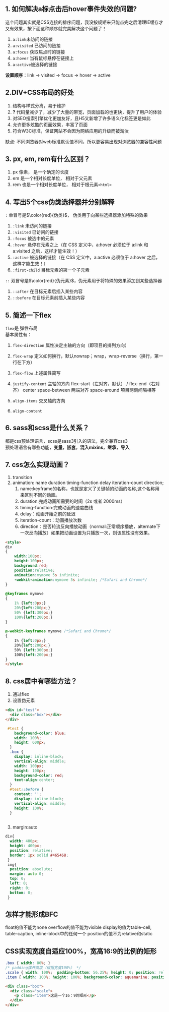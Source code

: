 ## 1. 如何解决a标点击后hover事件失效的问题?
这个问题其实就是CSS连接的排序问题，我没按规矩来只能点完之后清理IE缓存才又有效果，按下面这种顺序就完美解决这个问题了！

1. ```a:link```未访问的链接
2. ```a:visited``` 已访问的链接
3. ```a:focus```  获取焦点时的链接
4. ```a:hover``` 当有鼠标悬停在链接上
5. ```a:active```被选择的链接


**设置顺序**：link -> visited -> focus -> hover -> active

## 2.DIV+CSS布局的好处
1. 结构与样式分离，易于维护
2. **?** 代码量减少了，减少了大量的带宽，页面加载的也更快，提升了用户的体验
3. 对SEO搜索引擎优化更加友好，且H5又新增了许多语义化标签更是如此
4. 允许更多炫酷的页面效果，丰富了页面
5. 符合W3C标准，保证网站不会因为网络应用的升级而被淘汰

缺点: 不同浏览器对web标准默认值不同，所以更容易出现对浏览器的兼容性问题


## 3. px, em, rem有什么区别？
1. px 像素， 是一个确定的长度
2. em 是一个相对长度单位， 相对于父元素
3. rem 也是一个相对长度单位， 相对于根元素```<html>```

## 4. 写出5个css**伪类**选择器并分别解释
```:``` 单冒号是$\color{red}{伪类}$， 伪类用于向某些选择器添加特殊的效果

1. ```:link``` 未访问的链接
2. ```:visited``` 已访问的链接
3. ```:focus``` 被选中的元素
4. ```:hover``` 悬停在元素之上（在 CSS 定义中，a:hover 必须位于 a:link 和 a:visited 之后，这样才能生效！）
5. ```:active``` 被选择的链接（在 CSS 定义中，a:active 必须位于 a:hover 之后，这样才能生效！）
6. ```:first-child``` 目标元素的第一个子元素

```::``` 双冒号是$\color{red}{伪元素}$，伪元素用于将特殊的效果添加到某些选择器
1. ```::after``` 在目标元素后插入某些内容 
2. ```::before``` 在目标元素前插入某些内容

## 5. 简述一下flex
```flex```是 弹性布局  
基本属性有：
1. ```flex-direction``` 属性决定主轴的方向（即项目的排列方向）
2. ```flex-wrap``` 定义如何换行，默认nowrap；wrap，wrap-reverse（换行，第一行在下方）
3. ```flex-flow``` 上述属性简写
4. ```justify-content``` 主轴的方向
  flex-start（左对齐，默认） / flex-end（右对齐）
  center
  space-between 两端对齐
  space-around 项目两侧间隔相等

5. ```align-items``` 交叉轴的方向
6. ```align-content```

## 6. sass和scss是什么关系？
都是css预处理语言，scss是sass3引入的语法，完全兼容css3  
预处理语言有哪些功能，**变量**，**嵌套**，**混入mixins**，**继承**，**导入**

## 7. css怎么实现动画？
1. transition
2. animation: name duration timing-function delay iteration-count direction;
   1. name:keyframe的名称，也就是定义了关键帧的动画的名称,这个名称用来区别不同的动画。
   2. duration:完成动画所需要的时间（2s 或者 2000ms）
   3. timing-function:完成动画的速度曲线
   4. delay：动画开始之前的延迟
   5. iteration-count：动画播放次数
   6. direction：是否轮流反向播放动画（normal:正常顺序播放，alternate下一次反向播放）如果把动画设置为只播放一次，则该属性没有效果。

```html
<style>
div
{
    width:100px;
    height:100px;
    background:red;
    position:relative;
    animation:mymove 5s infinite;
    -webkit-animation:mymove 5s infinite; /*Safari and Chrome*/
}
 
@keyframes mymove
{
    1% {left:0px;}
    20%{left:200px;}
    50% {left:300px;}
    100%{left:200px;}
}
 
@-webkit-keyframes mymove /*Safari and Chrome*/
{
    1% {left:0px;}
    20%{left:200px;}
    50% {left:300px;}
    100%{left:200px;}
}
</style>
```

## 8. css居中有哪些方法？
1. 通过flex
2. 设置伪元素
```html
<div id="test">
  <div class="box"></div>
</div>
```
```css
 #test {
    background-color: blue;
    width: 100%;
    height: 600px;
  }
  .box {
    display: inline-block;
    vertical-align: middle;
    width: 100px;
    height: 100px;
    background-color: red;
    text-align:center;
  }
  #test::before {
    content: '';
    display: inline-block;
    vertical-align: middle;
    height: 100%;
  }
  
```

3. margin:auto
```css
div{
  width: 400px;
  height: 400px;
  position: relative;
  border: 1px solid #465468;
 }
 img{
  position: absolute;
  margin: auto 0;
  top: 0;
  left: 0;
  right: 0;
  bottom: 0;
 }
```

## 怎样才能形成BFC

float的值不能为none
overflow的值不能为visible
display的值为table-cell, table-caption, inline-block中的任何一个
position的值不为relative和static 



## CSS实现宽度自适应100%，宽高16:9的比例的矩形

```css
.box { width: 80%; }
/* padding撑开高度（根据宽度100%） */
.scale { width: 100%;  padding-bottom: 56.25%; height: 0; position: relative; }
.item { width: 100%; height: 100%; background-color: aquamarine; position: absolute; }
```
```html
<div class="box">
  <div class="scale">
    <p class="item">这是一个16：9的矩形</p>
  </div>
</div>
```



